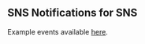 ## SNS Notifications for SNS

Example events available [here](https://docs.aws.amazon.com/ses/latest/DeveloperGuide/event-publishing-retrieving-sns-examples.html).
